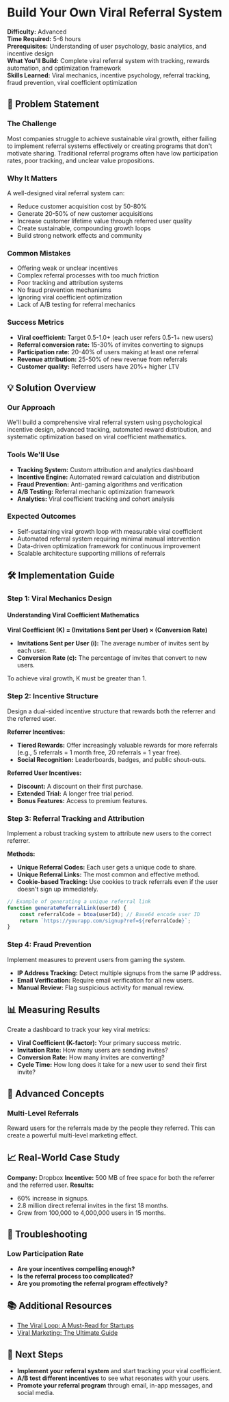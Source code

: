 # Build Your Own Viral Referral System

**Difficulty:** Advanced  
**Time Required:** 5-6 hours  
**Prerequisites:** Understanding of user psychology, basic analytics, and incentive design  
**What You'll Build:** Complete viral referral system with tracking, rewards automation, and optimization framework  
**Skills Learned:** Viral mechanics, incentive psychology, referral tracking, fraud prevention, viral coefficient optimization  

## 🎯 Problem Statement

### The Challenge
Most companies struggle to achieve sustainable viral growth, either failing to implement referral systems effectively or creating programs that don't motivate sharing. Traditional referral programs often have low participation rates, poor tracking, and unclear value propositions.

### Why It Matters
A well-designed viral referral system can:
- Reduce customer acquisition cost by 50-80%
- Generate 20-50% of new customer acquisitions
- Increase customer lifetime value through referred user quality
- Create sustainable, compounding growth loops
- Build strong network effects and community

### Common Mistakes
- Offering weak or unclear incentives
- Complex referral processes with too much friction
- Poor tracking and attribution systems
- No fraud prevention mechanisms
- Ignoring viral coefficient optimization
- Lack of A/B testing for referral mechanics

### Success Metrics
- **Viral coefficient:** Target 0.5-1.0+ (each user refers 0.5-1+ new users)
- **Referral conversion rate:** 15-30% of invites converting to signups
- **Participation rate:** 20-40% of users making at least one referral
- **Revenue attribution:** 25-50% of new revenue from referrals
- **Customer quality:** Referred users have 20%+ higher LTV

## 💡 Solution Overview

### Our Approach
We'll build a comprehensive viral referral system using psychological incentive design, advanced tracking, automated reward distribution, and systematic optimization based on viral coefficient mathematics.

### Tools We'll Use
- **Tracking System:** Custom attribution and analytics dashboard
- **Incentive Engine:** Automated reward calculation and distribution
- **Fraud Prevention:** Anti-gaming algorithms and verification
- **A/B Testing:** Referral mechanic optimization framework
- **Analytics:** Viral coefficient tracking and cohort analysis

### Expected Outcomes
- Self-sustaining viral growth loop with measurable viral coefficient
- Automated referral system requiring minimal manual intervention
- Data-driven optimization framework for continuous improvement
- Scalable architecture supporting millions of referrals

## 🛠️ Implementation Guide

### Step 1: Viral Mechanics Design

#### Understanding Viral Coefficient Mathematics

**Viral Coefficient (K) = (Invitations Sent per User) × (Conversion Rate)**

- **Invitations Sent per User (i):** The average number of invites sent by each user.
- **Conversion Rate (c):** The percentage of invites that convert to new users.

To achieve viral growth, K must be greater than 1.

### Step 2: Incentive Structure

Design a dual-sided incentive structure that rewards both the referrer and the referred user.

**Referrer Incentives:**
- **Tiered Rewards:** Offer increasingly valuable rewards for more referrals (e.g., 5 referrals = 1 month free, 20 referrals = 1 year free).
- **Social Recognition:** Leaderboards, badges, and public shout-outs.

**Referred User Incentives:**
- **Discount:** A discount on their first purchase.
- **Extended Trial:** A longer free trial period.
- **Bonus Features:** Access to premium features.

### Step 3: Referral Tracking and Attribution

Implement a robust tracking system to attribute new users to the correct referrer.

**Methods:**
- **Unique Referral Codes:** Each user gets a unique code to share.
- **Unique Referral Links:** The most common and effective method.
- **Cookie-based Tracking:** Use cookies to track referrals even if the user doesn't sign up immediately.

```javascript
// Example of generating a unique referral link
function generateReferralLink(userId) {
    const referralCode = btoa(userId); // Base64 encode user ID
    return `https://yourapp.com/signup?ref=${referralCode}`;
}
```

### Step 4: Fraud Prevention

Implement measures to prevent users from gaming the system.

- **IP Address Tracking:** Detect multiple signups from the same IP address.
- **Email Verification:** Require email verification for all new users.
- **Manual Review:** Flag suspicious activity for manual review.

## 📊 Measuring Results

Create a dashboard to track your key viral metrics:

- **Viral Coefficient (K-factor):** Your primary success metric.
- **Invitation Rate:** How many users are sending invites?
- **Conversion Rate:** How many invites are converting?
- **Cycle Time:** How long does it take for a new user to send their first invite?

## 🚀 Advanced Concepts

### Multi-Level Referrals

Reward users for the referrals made by the people they referred. This can create a powerful multi-level marketing effect.

## 📈 Real-World Case Study

**Company:** Dropbox
**Incentive:** 500 MB of free space for both the referrer and the referred user.
**Results:**
- 60% increase in signups.
- 2.8 million direct referral invites in the first 18 months.
- Grew from 100,000 to 4,000,000 users in 15 months.

## 🔧 Troubleshooting

### Low Participation Rate
- **Are your incentives compelling enough?**
- **Is the referral process too complicated?**
- **Are you promoting the referral program effectively?**

## 📚 Additional Resources

- [The Viral Loop: A Must-Read for Startups](https://andrewchen.co/the-viral-loop-a-must-read-for-startups/)
- [Viral Marketing: The Ultimate Guide](https://www.referralcandy.com/blog/viral-marketing-guide/)

## 🎯 Next Steps

- **Implement your referral system** and start tracking your viral coefficient.
- **A/B test different incentives** to see what resonates with your users.
- **Promote your referral program** through email, in-app messages, and social media.
